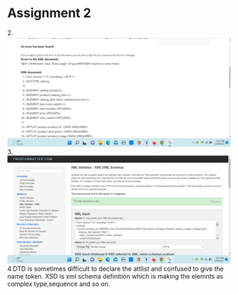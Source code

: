 # Assignment 2
2.![image info](module-3/assignments/img2.png)
3.![image info](module-3/assignments/img3.png)
4.DTD is sometimes difficult to declare the attlist and confused to give the name token.
XSD is xml schema definition which is making the elemnts as complex type,sequence and so on.
